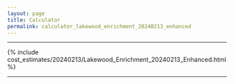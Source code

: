 ```yaml
---
layout: page
title: Calculator
permalink: calculator_lakewood_enrichment_20240213_enhanced
---
```


___

{% include cost_estimates/20240213/Lakewood_Enrichment_20240213_Enhanced.html %}

___

